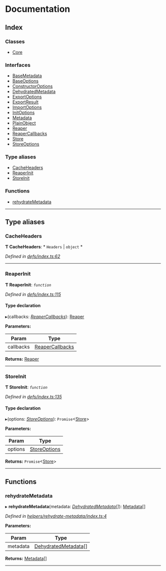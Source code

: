 
#  Documentation

## Index

### Classes

* [Core](classes/core.md)

### Interfaces

* [BaseMetadata](interfaces/basemetadata.md)
* [BaseOptions](interfaces/baseoptions.md)
* [ConstructorOptions](interfaces/constructoroptions.md)
* [DehydratedMetadata](interfaces/dehydratedmetadata.md)
* [ExportOptions](interfaces/exportoptions.md)
* [ExportResult](interfaces/exportresult.md)
* [ImportOptions](interfaces/importoptions.md)
* [InitOptions](interfaces/initoptions.md)
* [Metadata](interfaces/metadata.md)
* [PlainObject](interfaces/plainobject.md)
* [Reaper](interfaces/reaper.md)
* [ReaperCallbacks](interfaces/reapercallbacks.md)
* [Store](interfaces/store.md)
* [StoreOptions](interfaces/storeoptions.md)

### Type aliases

* [CacheHeaders](#cacheheaders)
* [ReaperInit](#reaperinit)
* [StoreInit](#storeinit)

### Functions

* [rehydrateMetadata](#rehydratemetadata)

---

## Type aliases

<a id="cacheheaders"></a>

###  CacheHeaders

**Ƭ CacheHeaders**: * `Headers` &#124; `object`
*

*Defined in [defs/index.ts:62](https://github.com/dylanaubrey/cachemap/blob/0d04822/packages/core/src/defs/index.ts#L62)*

___
<a id="reaperinit"></a>

###  ReaperInit

**Ƭ ReaperInit**: *`function`*

*Defined in [defs/index.ts:115](https://github.com/dylanaubrey/cachemap/blob/0d04822/packages/core/src/defs/index.ts#L115)*

#### Type declaration
▸(callbacks: *[ReaperCallbacks](interfaces/reapercallbacks.md)*): [Reaper](interfaces/reaper.md)

**Parameters:**

| Param | Type |
| ------ | ------ |
| callbacks | [ReaperCallbacks](interfaces/reapercallbacks.md) |

**Returns:** [Reaper](interfaces/reaper.md)

___
<a id="storeinit"></a>

###  StoreInit

**Ƭ StoreInit**: *`function`*

*Defined in [defs/index.ts:135](https://github.com/dylanaubrey/cachemap/blob/0d04822/packages/core/src/defs/index.ts#L135)*

#### Type declaration
▸(options: *[StoreOptions](interfaces/storeoptions.md)*): `Promise`<[Store](interfaces/store.md)>

**Parameters:**

| Param | Type |
| ------ | ------ |
| options | [StoreOptions](interfaces/storeoptions.md) |

**Returns:** `Promise`<[Store](interfaces/store.md)>

___

## Functions

<a id="rehydratemetadata"></a>

###  rehydrateMetadata

▸ **rehydrateMetadata**(metadata: *[DehydratedMetadata](interfaces/dehydratedmetadata.md)[]*): [Metadata](interfaces/metadata.md)[]

*Defined in [helpers/rehydrate-metadata/index.ts:4](https://github.com/dylanaubrey/cachemap/blob/0d04822/packages/core/src/helpers/rehydrate-metadata/index.ts#L4)*

**Parameters:**

| Param | Type |
| ------ | ------ |
| metadata | [DehydratedMetadata](interfaces/dehydratedmetadata.md)[] |

**Returns:** [Metadata](interfaces/metadata.md)[]

___

